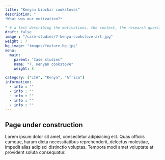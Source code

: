 ```yaml
---
title: "Kenyan biochar cookstoves"
description: "
*What was our motivation?*

" # a text describing the motivations, the context, the research questions, attratively
draft: false
image : "/case-studies/7-kenya-cookstove-art.jpg"
weight : 7
bg_image: "images/feature-bg.jpg"
menu:
  main:
    parent: "Case studies"
    name: "7. Kenyan cookstove"
    weight: 8

category: ["LCA", "Kenya", "Africa"]
information:
  - info : ""
  - info : ""
  - info : ""
  - info : ""
  - info : ""
---
```


## Page under construction 

Lorem ipsum dolor sit amet, consectetur adipisicing elit. Quas officiis cumque, harum dicta necessitatibus
reprehenderit, delectus molestiae, impedit alias adipisci distinctio voluptas. Tempora modi amet voluptate
at provident soluta consequatur.